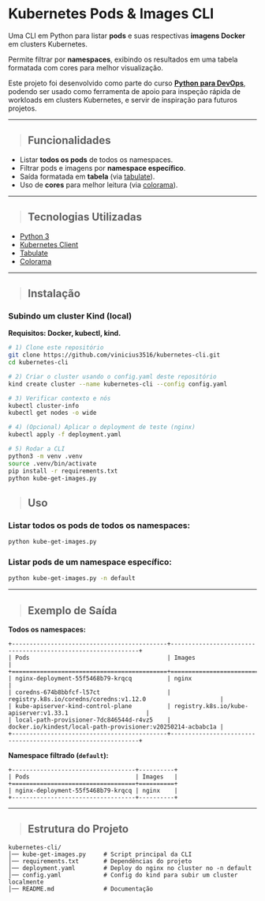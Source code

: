 # Kubernetes Pods & Images CLI

Uma CLI em Python para listar **pods** e suas respectivas **imagens Docker** em clusters Kubernetes.

Permite filtrar por **namespaces**, exibindo os resultados em uma tabela formatada com cores para melhor visualização.

Este projeto foi desenvolvido como parte do curso [**Python para DevOps**](https://www.udemy.com/course/python-para-devops/?couponCode=KEEPLEARNINGBR), podendo ser usado como ferramenta de apoio para inspeção rápida de workloads em clusters Kubernetes, e servir de inspiração para futuros projetos.

---

> ## Funcionalidades

- Listar **todos os pods** de todos os namespaces.
- Filtrar pods e imagens por **namespace específico**.
- Saída formatada em **tabela** (via [tabulate](https://pypi.org/project/tabulate/)).
- Uso de **cores** para melhor leitura (via [colorama](https://pypi.org/project/colorama/)).

---

> ## Tecnologias Utilizadas

- [Python 3](https://www.python.org/)
- [Kubernetes Client](https://github.com/kubernetes-client/python)
- [Tabulate](https://pypi.org/project/tabulate/)
- [Colorama](https://pypi.org/project/colorama/)

---

> ## Instalação

### Subindo um cluster Kind (local)

**Requisitos: Docker, kubectl, kind.**


```bash
# 1) Clone este repositório
git clone https://github.com/vinicius3516/kubernetes-cli.git
cd kubernetes-cli

# 2) Criar o cluster usando o config.yaml deste repositório
kind create cluster --name kubernetes-cli --config config.yaml

# 3) Verificar contexto e nós
kubectl cluster-info
kubectl get nodes -o wide

# 4) (Opcional) Aplicar o deployment de teste (nginx)
kubectl apply -f deployment.yaml

# 5) Rodar a CLI
python3 -m venv .venv
source .venv/bin/activate
pip install -r requirements.txt
python kube-get-images.py
```

> ## Uso

### Listar todos os pods de todos os namespaces:

```bash
python kube-get-images.py
```

### Listar pods de um namespace específico:

```bash
python kube-get-images.py -n default
```

---

> ## Exemplo de Saída

**Todos os namespaces:**

```
+--------------------------------------------+-------------------------------------------------------------+
| Pods                                       | Images                                                      |
+============================================+=============================================================+
| nginx-deployment-55f5468b79-krqcq          | nginx                                                       |
| coredns-674b8bbfcf-l57ct                   | registry.k8s.io/coredns/coredns:v1.12.0                     |
| kube-apiserver-kind-control-plane          | registry.k8s.io/kube-apiserver:v1.33.1                      |
| local-path-provisioner-7dc846544d-r4vz5    | docker.io/kindest/local-path-provisioner:v20250214-acbabc1a |
+--------------------------------------------+-------------------------------------------------------------+

```

**Namespace filtrado (`default`):**

```
+-----------------------------------+----------+
| Pods                              | Images   |
+===================================+==========+
| nginx-deployment-55f5468b79-krqcq | nginx    |
+-----------------------------------+----------+
```

---

> ## Estrutura do Projeto

```
kubernetes-cli/
│── kube-get-images.py     # Script principal da CLI
│── requirements.txt       # Dependências do projeto
│── deployment.yaml        # Deploy do nginx no cluster no -n default
│── config.yaml            # Config do kind para subir um cluster localmente
│── README.md              # Documentação
```